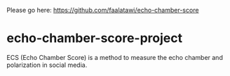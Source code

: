 Please go here: https://github.com/faalatawi/echo-chamber-score

# echo-chamber-score-project
ECS (Echo Chamber Score) is a method to measure the echo chamber and polarization in social media.
